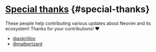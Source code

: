 # [Special thanks](#special-thanks) {#special-thanks}

These people help contributing various updates about Neovim and its ecosystem! Thanks for your contributions! ❤️

- [@axkirillov](https://github.com/axkirillov)
- [@malbertzard](https://github.com/malbertzard)

